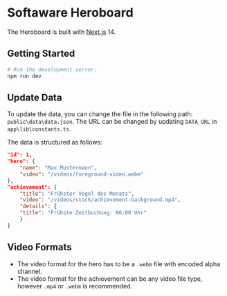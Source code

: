 # Softaware Heroboard

The Heroboard is built with [Next.js](https://nextjs.org/) 14.

## Getting Started

```bash
# Run the development server:
npm run dev
```

## Update Data

To update the data, you can change the file in the following path: `public\data\data.json`. The URL can be changed by updating `DATA_URL` in `app\lib\constants.ts`.

The data is structured as follows:

```json
"id": 1,
"hero": {
    "name": "Max Mustermann",
    "video": "/videos/foreground-video.webm"
},
"achievement": {
    "title": "Frühster Vogel des Monats",
    "video": "/videos/stock/achievement-background.mp4",
    "details": {
    "title": "Frühste Zeitbuchung: 06:00 Uhr"
    }
}
```

## Video Formats

- The video format for the hero has to be a `.webm` file with encoded alpha channel.
- The video format for the achievement can be any video file type, however `.mp4` or `.webm` is recommended.
